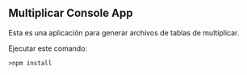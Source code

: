 
## Multiplicar Console App

Esta es una aplicación para generar archivos de tablas de multiplicar.

Ejecutar este comando:
```
>npm install
```